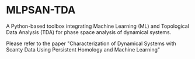 # MLPSAN-TDA
A Python-based toolbox integrating Machine Learning (ML) and Topological Data Analysis (TDA) for phase space analysis of dynamical systems.


Please refer to the paper "Characterization of Dynamical Systems with Scanty Data
Using Persistent Homology and Machine Learning"

